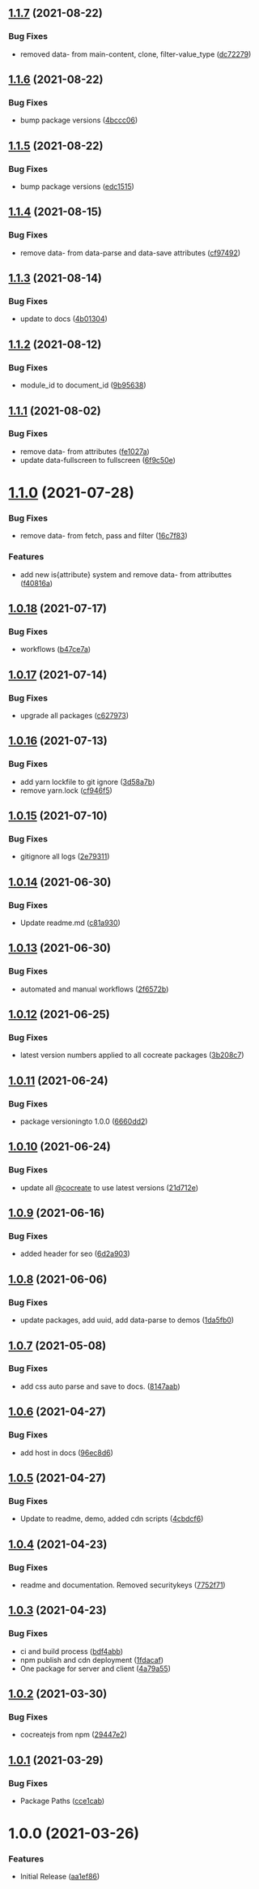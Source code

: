 ## [1.1.7](https://github.com/CoCreate-app/CoCreate-domain/compare/v1.1.6...v1.1.7) (2021-08-22)


### Bug Fixes

* removed data- from main-content, clone, filter-value_type ([dc72279](https://github.com/CoCreate-app/CoCreate-domain/commit/dc7227987b6c690c9556db13472aa112222a30fb))

## [1.1.6](https://github.com/CoCreate-app/CoCreate-domain/compare/v1.1.5...v1.1.6) (2021-08-22)


### Bug Fixes

* bump package versions ([4bccc06](https://github.com/CoCreate-app/CoCreate-domain/commit/4bccc061cb558cc302a226e95a06f7e587afe7bb))

## [1.1.5](https://github.com/CoCreate-app/CoCreate-domain/compare/v1.1.4...v1.1.5) (2021-08-22)


### Bug Fixes

* bump package versions ([edc1515](https://github.com/CoCreate-app/CoCreate-domain/commit/edc1515ba862db73ecc1bbb84543e92ac7f6f9c4))

## [1.1.4](https://github.com/CoCreate-app/CoCreate-domain/compare/v1.1.3...v1.1.4) (2021-08-15)


### Bug Fixes

* remove data- from data-parse and data-save attributes ([cf97492](https://github.com/CoCreate-app/CoCreate-domain/commit/cf97492afafbe7fe7b86443734c50a6be753b9b0))

## [1.1.3](https://github.com/CoCreate-app/CoCreate-domain/compare/v1.1.2...v1.1.3) (2021-08-14)


### Bug Fixes

* update to  docs ([4b01304](https://github.com/CoCreate-app/CoCreate-domain/commit/4b01304c8a9707d26dfc822a8ba92b1715de10a7))

## [1.1.2](https://github.com/CoCreate-app/CoCreate-domain/compare/v1.1.1...v1.1.2) (2021-08-12)


### Bug Fixes

* module_id to document_id ([9b95638](https://github.com/CoCreate-app/CoCreate-domain/commit/9b956388fd317aaf158961fb7af48ccadc312593))

## [1.1.1](https://github.com/CoCreate-app/CoCreate-domain/compare/v1.1.0...v1.1.1) (2021-08-02)


### Bug Fixes

* remove data- from attributes ([fe1027a](https://github.com/CoCreate-app/CoCreate-domain/commit/fe1027aee29425b546b36e3050aab5f757dfa45d))
* update data-fullscreen to fullscreen ([6f9c50e](https://github.com/CoCreate-app/CoCreate-domain/commit/6f9c50e89bfd373c13cbe72c9ad292d6b8c11aee))

# [1.1.0](https://github.com/CoCreate-app/CoCreate-domain/compare/v1.0.18...v1.1.0) (2021-07-28)


### Bug Fixes

* remove data- from fetch, pass and filter ([16c7f83](https://github.com/CoCreate-app/CoCreate-domain/commit/16c7f833e588a41f9a757db146c39b9636747998))


### Features

* add new is{attribute} system and remove data- from attributtes ([f40816a](https://github.com/CoCreate-app/CoCreate-domain/commit/f40816aad64fba83ad89da5426873474a5ab89b2))

## [1.0.18](https://github.com/CoCreate-app/CoCreate-domain/compare/v1.0.17...v1.0.18) (2021-07-17)


### Bug Fixes

* workflows ([b47ce7a](https://github.com/CoCreate-app/CoCreate-domain/commit/b47ce7a100bc5099a285f94a416153fdfdeb7dff))

## [1.0.17](https://github.com/CoCreate-app/CoCreate-domain/compare/v1.0.16...v1.0.17) (2021-07-14)


### Bug Fixes

* upgrade all packages ([c627973](https://github.com/CoCreate-app/CoCreate-domain/commit/c62797302fff95d76394cd3c6b7b99405cabd0b7))

## [1.0.16](https://github.com/CoCreate-app/CoCreate-domain/compare/v1.0.15...v1.0.16) (2021-07-13)


### Bug Fixes

* add yarn lockfile to git ignore ([3d58a7b](https://github.com/CoCreate-app/CoCreate-domain/commit/3d58a7bd2e3486e356bc8b880959aa61e6cc1185))
* remove yarn.lock ([cf946f5](https://github.com/CoCreate-app/CoCreate-domain/commit/cf946f5f4430c228c52344b0ab24bf616cddcd35))

## [1.0.15](https://github.com/CoCreate-app/CoCreate-domain/compare/v1.0.14...v1.0.15) (2021-07-10)


### Bug Fixes

* gitignore all logs ([2e79311](https://github.com/CoCreate-app/CoCreate-domain/commit/2e79311a1458cd59e8596f1ad55a4c2d233e01fc))

## [1.0.14](https://github.com/CoCreate-app/CoCreate-domain/compare/v1.0.13...v1.0.14) (2021-06-30)


### Bug Fixes

* Update readme.md ([c81a930](https://github.com/CoCreate-app/CoCreate-domain/commit/c81a930c85b0e5d0e4ec5fda0a22e1e0f2c8ea9b))

## [1.0.13](https://github.com/CoCreate-app/CoCreate-domain/compare/v1.0.12...v1.0.13) (2021-06-30)


### Bug Fixes

* automated and manual workflows ([2f6572b](https://github.com/CoCreate-app/CoCreate-domain/commit/2f6572bd0416eacd3e9a1eece0e8169619569cfe))

## [1.0.12](https://github.com/CoCreate-app/CoCreate-domain/compare/v1.0.11...v1.0.12) (2021-06-25)


### Bug Fixes

* latest version numbers applied to all cocreate packages ([3b208c7](https://github.com/CoCreate-app/CoCreate-domain/commit/3b208c70a8c04ecfd86a5c76d6000b573e5445a0))

## [1.0.11](https://github.com/CoCreate-app/CoCreate-domain/compare/v1.0.10...v1.0.11) (2021-06-24)


### Bug Fixes

* package versioningto 1.0.0 ([6660dd2](https://github.com/CoCreate-app/CoCreate-domain/commit/6660dd2890f80adf9cde2179e0c3c3e93b3995c2))

## [1.0.10](https://github.com/CoCreate-app/CoCreate-domain/compare/v1.0.9...v1.0.10) (2021-06-24)


### Bug Fixes

* update all [@cocreate](https://github.com/cocreate) to use latest versions ([21d712e](https://github.com/CoCreate-app/CoCreate-domain/commit/21d712e7dd120f9dc2c1c4a7386673a9e6cc0045))

## [1.0.9](https://github.com/CoCreate-app/CoCreate-domain/compare/v1.0.8...v1.0.9) (2021-06-16)


### Bug Fixes

* added header for seo ([6d2a903](https://github.com/CoCreate-app/CoCreate-domain/commit/6d2a903e5a1296544a0a062996f5a31738f5670c))

## [1.0.8](https://github.com/CoCreate-app/CoCreate-domain/compare/v1.0.7...v1.0.8) (2021-06-06)


### Bug Fixes

* update packages, add uuid, add data-parse to demos ([1da5fb0](https://github.com/CoCreate-app/CoCreate-domain/commit/1da5fb0169d000aa12d6f456d7a4bc503e922031))

## [1.0.7](https://github.com/CoCreate-app/CoCreate-domain/compare/v1.0.6...v1.0.7) (2021-05-08)


### Bug Fixes

* add css auto parse and save to docs. ([8147aab](https://github.com/CoCreate-app/CoCreate-domain/commit/8147aabcd56dbe2a3cf5a415f64b219ba9c477a7))

## [1.0.6](https://github.com/CoCreate-app/CoCreate-domain/compare/v1.0.5...v1.0.6) (2021-04-27)


### Bug Fixes

* add host in docs ([96ec8d6](https://github.com/CoCreate-app/CoCreate-domain/commit/96ec8d6fd41b47c763bc5d0932f855db7f8bfd10))

## [1.0.5](https://github.com/CoCreate-app/CoCreate-domain/compare/v1.0.4...v1.0.5) (2021-04-27)


### Bug Fixes

* Update to readme, demo, added cdn scripts ([4cbdcf6](https://github.com/CoCreate-app/CoCreate-domain/commit/4cbdcf645f1ae6c060df0b2fab5e326402b98623))

## [1.0.4](https://github.com/CoCreate-app/CoCreate-domain/compare/v1.0.3...v1.0.4) (2021-04-23)


### Bug Fixes

* readme and documentation. Removed securitykeys ([7752f71](https://github.com/CoCreate-app/CoCreate-domain/commit/7752f7100dd8735e5a1ba74b5c81ac97f64545bb))

## [1.0.3](https://github.com/CoCreate-app/CoCreate-domain/compare/v1.0.2...v1.0.3) (2021-04-23)


### Bug Fixes

* ci and build process ([bdf4abb](https://github.com/CoCreate-app/CoCreate-domain/commit/bdf4abbcce94eda56b7ba496932828a4aeacde3f))
* npm publish and cdn deployment ([1fdacaf](https://github.com/CoCreate-app/CoCreate-domain/commit/1fdacaf1d4d62eaf01f2f7763bf2c4094136d9c8))
* One package for server and client ([4a79a55](https://github.com/CoCreate-app/CoCreate-domain/commit/4a79a550b0150fdcf31cf2f40ffa1c4f74ecfbb8))

## [1.0.2](https://github.com/CoCreate-app/CoCreate-domain/compare/v1.0.1...v1.0.2) (2021-03-30)


### Bug Fixes

* cocreatejs from npm ([29447e2](https://github.com/CoCreate-app/CoCreate-domain/commit/29447e21134b3f4a02df978453a27f9f10dd6ec7))

## [1.0.1](https://github.com/CoCreate-app/CoCreate-domain/compare/v1.0.0...v1.0.1) (2021-03-29)


### Bug Fixes

* Package Paths ([cce1cab](https://github.com/CoCreate-app/CoCreate-domain/commit/cce1cab4034bcb78d3dcf0ac5ef9fd88c151c9d8))

# 1.0.0 (2021-03-26)


### Features

* Initial Release ([aa1ef86](https://github.com/CoCreate-app/CoCreate-domain/commit/aa1ef863f045ebdeb01b1761a00e1330b0b3cb2c))
